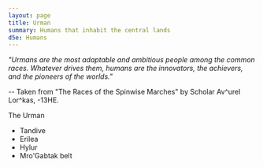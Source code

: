 ```yaml
---
layout: page
title: Urman
summary: Humans that inhabit the central lands
d5e: Humans
---
```


<em>"Urmans are the most adaptable and ambitious people among the common races. Whatever drives them, humans are the innovators, 
the achievers, and the pioneers of the worlds."</em>

-- Taken from "The Races of the Spinwise Marches" by Scholar Av^urel Lor^kas, -13HE.

The Urman

- Tandive
- Erilea
- Hylur
- Mro'Gabtak belt